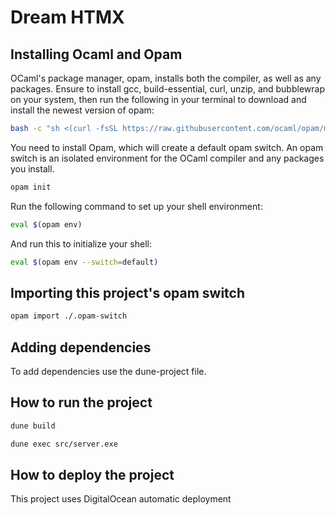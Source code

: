 # Dream HTMX

## Installing Ocaml and Opam

OCaml's package manager, opam, installs both the compiler, as well as any
packages. Ensure to install gcc, build-essential, curl, unzip, and bubblewrap
on your system, then run the following in your terminal to
download and install the newest version of opam:

```bash
bash -c "sh <(curl -fsSL https://raw.githubusercontent.com/ocaml/opam/master/shell/install.sh)"
```

You need to install Opam, which will create a default opam switch. An opam
switch is an isolated environment for the OCaml compiler and any packages you
install.

```bash
opam init
```

Run the following command to set up your shell environment:

```bash
eval $(opam env)
```

And run this to initialize your shell:

```bash
eval $(opam env --switch=default)
```

## Importing this project's opam switch

```bash
opam import ./.opam-switch
```

## Adding dependencies

To add dependencies use the dune-project file.

## How to run the project

```bash
dune build
```

```bash
dune exec src/server.exe
```

## How to deploy the project

This project uses DigitalOcean automatic deployment
